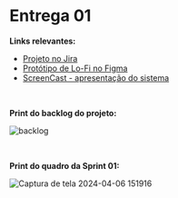 # Entrega 01

**Links relevantes:**
<ul>
  <li>
    <a  href="https://cesar-mvp2.atlassian.net/jira/software/projects/VNC/boards/2"
      >Projeto no Jira</a>
  </li>
    <li>
    <a  href="https://www.figma.com/file/OodUDTbRUE7cAgmlOUiEr9/SmartSchool?type=design&node-id=0-1&mode=design&t=V3uiesp8LFjSo9ET-0"
      >Protótipo de Lo-Fi no Figma</a>
  </li>
<li>
    <a  href="https://www.youtube.com/watch?v=hRoXKd9YeRM&t=1s&ab_channel=YgorRosa"
      >ScreenCast - apresentação do sistema</a>
  </li>
</ul>
<br/>

<strong>Print do backlog do projeto: </strong>    
      
![backlog](https://github.com/Manuelaamorim/SmartSchool/assets/142773064/3a03eb70-3396-4687-b4a4-985df01254cc)


<br/>

<strong>Print do quadro da Sprint 01:</strong>

![Captura de tela 2024-04-06 151916](https://github.com/Manuelaamorim/SmartSchool/assets/142773064/0397a7e6-6403-465e-a91d-ce8e4755c39d)




